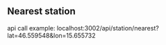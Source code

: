 ## Nearest station

api call example:
localhost:3002/api/station/nearest?lat=46.559548&lon=15.655732
